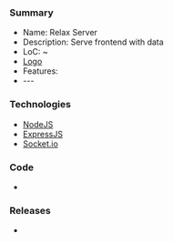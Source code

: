 ### Summary
- Name: Relax Server
- Description: Serve frontend with data
- LoC: ~
- [Logo]()
- Features:
- \--- 

### Technologies
- [NodeJS]()
- [ExpressJS]()
- [Socket.io]()

### Code
- []()

### Releases
- []()


